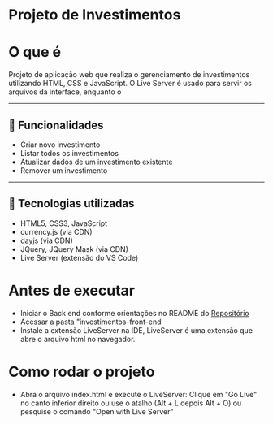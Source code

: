 # Projeto de Investimentos

# O que é

Projeto de aplicação web que realiza o gerenciamento de investimentos utilizando HTML, CSS e JavaScript. O Live Server é usado para servir os arquivos da interface, enquanto o 

---

## 🚀 Funcionalidades

- Criar novo investimento
- Listar todos os investimentos
- Atualizar dados de um investimento existente
- Remover um investimento

---

## 🧰 Tecnologias utilizadas

- HTML5, CSS3, JavaScript
- currency.js (via CDN)
- dayjs (via CDN)
- JQuery, JQuery Mask (via CDN)
- Live Server (extensão do VS Code)

# Antes de executar

- Iniciar o Back end conforme orientações no README do [Repositório](https://github.com/pedr0albuquerque/investimentos)
- Acessar a pasta "investimentos-front-end
- Instale a extensão LiveServer na IDE, LiveServer é uma extensão que abre o arquivo html no navegador.

# Como rodar o projeto

- Abra o arquivo index.html e execute o LiveServer: Clique em "Go Live" no canto inferior direito ou use o atalho (Alt + L depois Alt + O) ou pesquise o comando "Open with Live Server"